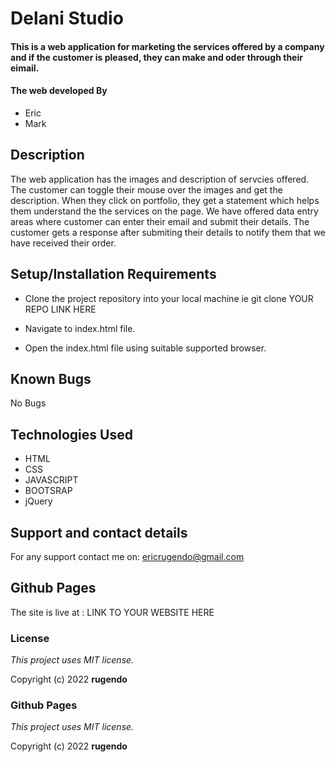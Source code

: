 # Delani Studio

#### This is a web application for marketing the services offered by a company and if the customer is pleased, they can make and oder through their eimail.

#### The web developed By 
* Eric 
* Mark

## Description

The web application has the images and description of servcies offered. The customer can toggle their mouse over the images and get the description. When they click on portfolio, they get a statement which helps them understand the the services on the page. We have offered data entry areas where customer can enter their email and submit their details. The customer gets a response after submiting their details to notify them that we have received their order.

## Setup/Installation Requirements

* Clone the project repository into your local machine ie git clone YOUR REPO LINK HERE

* Navigate to index.html file.

* Open the index.html file using suitable supported browser.

## Known Bugs

No Bugs

## Technologies Used

* HTML
* CSS
* JAVASCRIPT
* BOOTSRAP
* jQuery

## Support and contact details

For any support contact me on: ericrugendo@gmail.com

## Github Pages

The site is live at : LINK TO YOUR WEBSITE HERE

### License

*This project uses MIT license.*

Copyright (c) 2022 **rugendo**

### Github Pages

*This project uses MIT license.*

Copyright (c) 2022 **rugendo**
